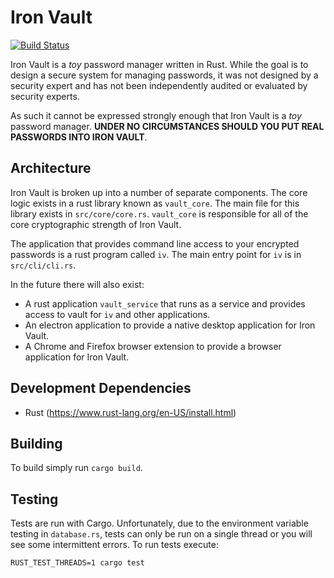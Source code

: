 # Iron Vault

[![Build Status](https://travis-ci.org/apsislabs/iron-vault.svg?branch=master)](https://travis-ci.org/apsislabs/iron-vault)

Iron Vault is a _toy_ password manager written in Rust. While the goal is to design
a secure system for managing passwords, it was not designed by a security expert and
has not been independently audited or evaluated by security experts.

As such it cannot be expressed strongly enough that Iron Vault is a _toy_ password manager. **UNDER NO CIRCUMSTANCES SHOULD YOU PUT REAL PASSWORDS INTO IRON VAULT**.

## Architecture

Iron Vault is broken up into a number of separate components. The core logic exists in a rust library known as `vault_core`. The main file for this library exists in `src/core/core.rs`. `vault_core` is responsible for all of the core cryptographic strength of Iron Vault.

The application that provides command line access to your encrypted passwords is a rust program called `iv`. The main entry point for `iv` is in `src/cli/cli.rs`.

In the future there will also exist:
* A rust application `vault_service` that runs as a service and provides access to vault for `iv` and other applications.
* An electron application to provide a native desktop application for Iron Vault.
* A Chrome and Firefox browser extension to provide a browser application for Iron Vault.

## Development Dependencies

* Rust (https://www.rust-lang.org/en-US/install.html)

## Building

To build simply run `cargo build`.

## Testing

Tests are run with Cargo. Unfortunately, due to the environment variable testing in
`database.rs`, tests can only be run on a single thread or you will see some
intermittent errors. To run tests execute:

```
RUST_TEST_THREADS=1 cargo test
```
